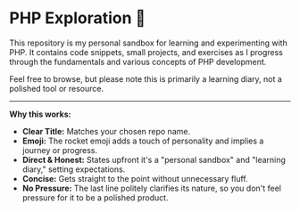 # **PHP Exploration 🚀**

This repository is my personal sandbox for learning and experimenting with PHP. It contains code snippets, small projects, and exercises as I progress through the fundamentals and various concepts of PHP development.

Feel free to browse, but please note this is primarily a learning diary, not a polished tool or resource.

---

**Why this works:**

* **Clear Title:** Matches your chosen repo name.
* **Emoji:** The rocket emoji adds a touch of personality and implies a journey or progress.
* **Direct & Honest:** States upfront it's a "personal sandbox" and "learning diary," setting expectations.
* **Concise:** Gets straight to the point without unnecessary fluff.
* **No Pressure:** The last line politely clarifies its nature, so you don't feel pressure for it to be a polished product.
